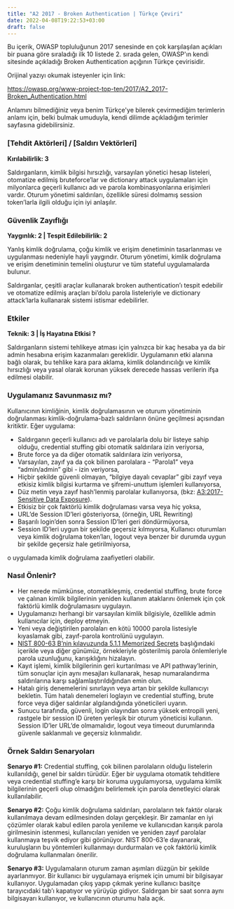 ```yaml
---
title: "A2 2017 - Broken Authentication | Türkçe Çeviri"
date: 2022-04-08T19:22:53+03:00
draft: false
---
```


Bu içerik, OWASP topluluğunun 2017 senesinde en çok karşılaşılan açıkları bir puana göre sıraladığı ilk 10 listede 2. sırada gelen, OWASP'ın kendi sitesinde
açıkladığı Broken Authentication açığının Türkçe çevirisidir.

Orijinal yazıyı okumak isteyenler için link:

https://owasp.org/www-project-top-ten/2017/A2_2017-Broken_Authentication.html

Anlamını bilmediğiniz veya benim Türkçe'ye bilerek çevirmediğim terimlerin anlamı için, belki bulmak umuduyla, kendi dilimde açıkladığım terimler sayfasına gidebilirsiniz.


### [Tehdit Aktörleri] / [Saldırı Vektörleri]

**Kırılabilirlik: 3**

Saldırganların, kimlik bilgisi hırsızlığı, varsayılan yönetici hesap listeleri, otomatize edilmiş bruteforce’lar ve dictionary attack uygulamaları için milyonlarca geçerli kullanıcı adı ve parola kombinasyonlarına erişimleri vardır. Oturum yönetimi saldırıları, özellikle süresi dolmamış session token’larla ilgili olduğu için iyi anlaşılır.

### Güvenlik Zayıflığı

**Yaygınlık: 2 | Tespit Edilebilirlik: 2**

Yanlış kimlik doğrulama, çoğu kimlik ve erişim denetiminin tasarlanması ve uygulanması nedeniyle hayli yaygındır. Oturum yönetimi, kimlik doğrulama ve erişim denetiminin temelini oluşturur ve tüm stateful uygulamalarda bulunur.

Saldırganlar, çeşitli araçlar kullanarak broken authentication’ı tespit edebilir ve otomatize edilmiş araçları bi’dolu parola listeleriyle ve dictionary attack’larla kullanarak sistemi istismar edebilirler.

### Etkiler

**Teknik: 3 | İş Hayatına Etkisi ?**

Saldırganların sistemi tehlikeye atması için yalnızca bir kaç hesaba ya da bir admin hesabına erişim kazanmaları gereklidir. Uygulamanın etki alanına bağlı olarak, bu tehlike kara para aklama, kimlik dolandırıcılığı ve kimlik hırsızlığı veya yasal olarak korunan yüksek derecede hassas verilerin ifşa edilmesi olabilir.

### Uygulamanız Savunmasız mı?

Kullanıcının kimliğinin, kimlik doğrulamasının ve oturum yönetiminin doğrulanması kimlik-doğrulama-bazlı saldırıların önüne geçilmesi açısından kritiktir. Eğer uygulama:

- Saldırganın geçerli kullanıcı adı ve parolalarla dolu bir listeye sahip olduğu, credential stuffing gibi otomatik saldırılara izin veriyorsa,
- Brute force ya da diğer otomatik saldırılara izin veriyorsa,
- Varsayılan, zayıf ya da çok bilinen parolalara - “Parola1” veya “admin/admin” gibi - izin veriyorsa,
- Hiçbir şekilde güvenli olmayan, “bilgiye dayalı cevaplar” gibi zayıf veya etkisiz kimlik bilgisi kurtarma ve şifremi-unuttum işlemleri kullanıyorsa,
- Düz metin veya zayıf hash’lenmiş parolalar kullanıyorsa, (bkz: [A3:2017-Sensitive Data Exposure](https://owasp.org/www-project-top-ten/2017/A3_2017-Sensitive_Data_Exposure)).
- Etkisiz bir çok faktörlü kimlik doğrulaması varsa veya hiç yoksa,
- URL’de Session ID’leri gösteriyorsa, (örneğin, URL Rewriting)
- Başarılı login’den sonra Session ID’leri geri döndürmüyorsa,
- Session ID’leri uygun bir şekilde geçersiz kılmıyorsa, Kullanıcı oturumları veya kimlik doğrulama token’ları, logout veya benzer bir durumda uygun bir şekilde geçersiz hale getirilmiyorsa,

o uygulamada kimlik doğrulama zaafiyetleri olabilir.

### Nasıl Önlenir?

- Her nerede mümkünse, otomatikleşmiş, credential stuffing, brute force ve çalınan kimlik bilgilerinin yeniden kullanım ataklarını önlemek için çok faktörlü kimlik doğrulamasını uygulayın.
- Uygulamanızı herhangi bir varsayılan kimlik bilgisiyle, özellikle admin kullanıcılar için, deploy etmeyin.
- Yeni veya değiştirilen parolaları en kötü 10000 parola listesiyle kıyaslamak gibi, zayıf-parola kontrolünü uygulayın.
- [NIST 800-63 B’nin kılavuzunda 5.1.1 Memorized Secrets](https://pages.nist.gov/800-63-3/sp800-63b.html#memsecret) başlığındaki içerikle veya diğer günümüz, örnekleriyle gösterilmiş parola önlemleriyle parola uzunluğunu, karışıklığını hizalayın.
- Kayıt işlemi, kimlik bilgilerinin geri kurtarılması ve API pathway’lerinin, tüm sonuçlar için aynı mesajları kullanarak, hesap numaralandırma saldırılarına karşı sağlamlaştırıldığından emin olun.
- Hatalı giriş denemelerini sınırlayın veya artan bir şekilde kullanıcıyı bekletin. Tüm hatalı denemeleri loglayın ve credential stuffing, brute force veya diğer saldırılar algılandığında yöneticileri uyarın.
- Sunucu tarafında, güvenli, login olayından sonra yüksek entropili yeni, rastgele bir session ID üreten yerleşik bir oturum yöneticisi kullanın. Session ID’ler URL’de olmamalıdır, logout veya timeout durumlarında güvenle saklanmalı ve geçersiz kılınmalıdır.

### Örnek Saldırı Senaryoları

**Senaryo #1:** Credential stuffing, çok bilinen parolaların olduğu listelerin kullanıldığı, genel bir saldırı türüdür. Eğer bir uygulama otomatik tehditlere veya credential stuffing’e karşı bir koruma uygulamıyorsa, uygulama kimlik bilgilerinin geçerli olup olmadığını belirlemek için parola denetleyici olarak kullanılabilir.

**Senaryo #2:** Çoğu kimlik doğrulama saldırıları, parolaların tek faktör olarak kullanılmaya devam edilmesinden dolayı gerçekleşir. Bir zamanlar en iyi çözümler olarak kabul edilen parola yenileme ve kullanıcıdan karışık parola girilmesinin istenmesi, kullanıcıları yeniden ve yeniden zayıf parolalar kullanmaya teşvik ediyor gibi görünüyor. NIST 800-63’e dayanarak, kuruluşların bu yöntemleri kullanmayı durdurmaları ve çok faktörlü kimlik doğrulama kullanmaları önerilir.

**Senaryo #3:** Uygulamaların oturum zaman aşımları düzgün bir şekilde ayarlanmıyor. Bir kullanıcı bir uygulamaya erişmek için umumi bir bilgisayar kullanıyor. Uygulamadan çıkış yapıp çıkmak yerine kullanıcı basitçe tarayıcıdaki tab’ı kapatıyor ve yürüyüp gidiyor. Saldırgan bir saat sonra aynı bilgisayarı kullanıyor, ve kullanıcının oturumu hala açık.